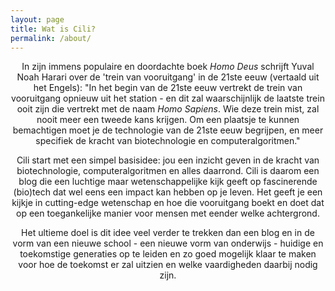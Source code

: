 ```yaml
---
layout: page
title: Wat is Cili?
permalink: /about/
---
```


<p align="center"> In zijn immens populaire en doordachte boek <i>Homo Deus</i> schrijft Yuval Noah Harari over de 'trein van vooruitgang' in de 21ste eeuw (vertaald uit het Engels): "In het begin van de 21ste eeuw vertrekt de trein van vooruitgang opnieuw uit het station - en dit zal waarschijnlijk de laatste trein ooit zijn die vertrekt met de naam <i>Homo Sapiens</i>. Wie deze trein mist, zal nooit meer een tweede kans krijgen. Om een plaatsje te kunnen bemachtigen moet je de technologie van de 21ste eeuw begrijpen, en meer specifiek de kracht van biotechnologie en computeralgoritmen." </p>

<p align="center"> Cili start met een simpel basisidee: jou een inzicht geven in de kracht van biotechnologie, computeralgoritmen en alles daarrond. Cili is daarom een blog die een luchtige maar wetenschappelijke kijk geeft op fascinerende (bio)tech dat wel eens een impact kan hebben op je leven. Het geeft je een kijkje in cutting-edge wetenschap en hoe die vooruitgang boekt en doet dat op een toegankelijke manier voor mensen met eender welke achtergrond. </p>

<p align="center"> Het ultieme doel is dit idee veel verder te trekken dan een blog en in de vorm van een nieuwe school - een nieuwe vorm van onderwijs - huidige en toekomstige generaties op te leiden en zo goed mogelijk klaar te maken voor hoe de toekomst er zal uitzien en welke vaardigheden daarbij nodig zijn. </p>
